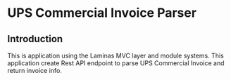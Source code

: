 # UPS Commercial Invoice Parser 

## Introduction

This is application using the Laminas MVC layer and module
systems. This application create Rest API endpoint to parse
UPS Commercial Invoice and return invoice info.



